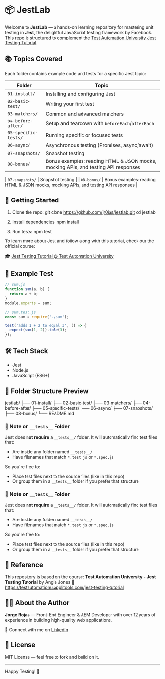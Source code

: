 # 📦 JestLab

Welcome to **JestLab** — a hands-on learning repository for mastering unit testing in **Jest**, the delightful JavaScript testing framework by Facebook. This repo is structured to complement the [Test Automation University Jest Testing Tutorial](https://testautomationu.applitools.com/jest-testing-tutorial).

## 📚 Topics Covered

Each folder contains example code and tests for a specific Jest topic:

| Folder              | Topic                                          |
|---------------------|------------------------------------------------|
| `01-install/`       | Installing and configuring Jest               |
| `02-basic-test/`    | Writing your first test                       |
| `03-matchers/`      | Common and advanced matchers                  |
| `04-before-after/`  | Setup and teardown with `beforeEach`/`afterEach` |
| `05-specific-tests/`| Running specific or focused tests             |
| `06-async/`         | Asynchronous testing (Promises, async/await)  |
| `07-snapshots/`     | Snapshot testing                              |
| `08-bonus/`      | Bonus examples: reading HTML & JSON mocks, mocking APIs, and testing API responses |

| `07-snapshots/`     | Snapshot testing                              |
| `08-bonus/`      | Bonus examples: reading HTML & JSON mocks, mocking APIs, and testing API responses |


## 🚀 Getting Started

1. Clone the repo:
   git clone https://github.com/jr0jas/jestlab.git
   cd jestlab

2. Install dependencies:
   npm install

3. Run tests:
   npm test

To learn more about Jest and follow along with this tutorial, check out the official course:

🎓 [Jest Testing Tutorial @ Test Automation University](https://testautomationu.applitools.com/jest-testing-tutorial)

## 🧪 Example Test

```js
// sum.js
function sum(a, b) {
  return a + b;
}
module.exports = sum;

// sum.test.js
const sum = require('./sum');

test('adds 1 + 2 to equal 3', () => {
  expect(sum(1, 2)).toBe(3);
});
```

## 🛠 Tech Stack

- Jest
- Node.js
- JavaScript (ES6+)

## 📁 Folder Structure Preview

jestlab/
├── 01-install/
├── 02-basic-test/
├── 03-matchers/
├── 04-before-after/
├── 05-specific-tests/
├── 06-async/
├── 07-snapshots/
├── 08-bonus/
└── README.md

### 📌 Note on `__tests__` Folder

Jest does **not require** a `__tests__/` folder. It will automatically find test files that:
- Are inside any folder named `__tests__/`
- Have filenames that match `*.test.js` or `*.spec.js`

So you're free to:
- Place test files next to the source files (like in this repo)
- Or group them in a `__tests__` folder if you prefer that structure

### 📌 Note on `__tests__` Folder

Jest does **not require** a `__tests__/` folder. It will automatically find test files that:
- Are inside any folder named `__tests__/`
- Have filenames that match `*.test.js` or `*.spec.js`

So you're free to:
- Place test files next to the source files (like in this repo)
- Or group them in a `__tests__` folder if you prefer that structure

## 🧠 Reference

This repository is based on the course:
**Test Automation University - Jest Testing Tutorial** by Angie Jones
📘 https://testautomationu.applitools.com/jest-testing-tutorial

## 👨‍💻 About the Author

**Jorge Rojas** — Front-End Engineer & AEM Developer with over 12 years of experience in building high-quality web applications.

🔗 Connect with me on [LinkedIn](https://www.linkedin.com/in/jorgewebdev/)

## 📜 License

MIT License — feel free to fork and build on it.

---

Happy Testing! 🚀
